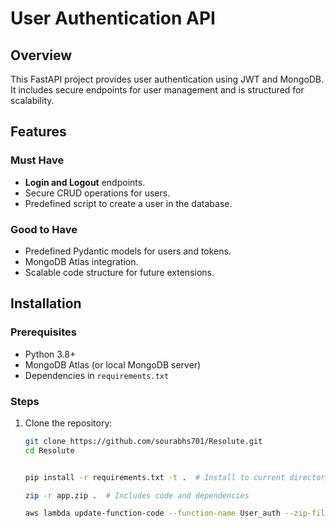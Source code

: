 # User Authentication API

## Overview
This FastAPI project provides user authentication using JWT and MongoDB. It includes secure endpoints for user management and is structured for scalability.

## Features
### Must Have
- **Login and Logout** endpoints.
- Secure CRUD operations for users.
- Predefined script to create a user in the database.

### Good to Have
- Predefined Pydantic models for users and tokens.
- MongoDB Atlas integration.
- Scalable code structure for future extensions.

## Installation

### Prerequisites
- Python 3.8+
- MongoDB Atlas (or local MongoDB server)
- Dependencies in `requirements.txt`

### Steps
1. Clone the repository:
   ```bash
   git clone https://github.com/sourabhs701/Resolute.git
   cd Resolute


   pip install -r requirements.txt -t .  # Install to current directory

   zip -r app.zip .  # Includes code and dependencies

   aws lambda update-function-code --function-name User_auth --zip-file fileb://app.zip

